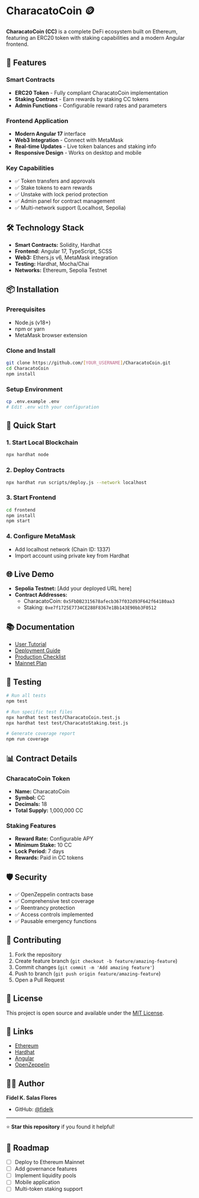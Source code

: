 # CharacatoCoin 🪙

**CharacatoCoin (CC)** is a complete DeFi ecosystem built on Ethereum, featuring an ERC20 token with staking capabilities and a modern Angular frontend.

## 🚀 Features

### Smart Contracts
- **ERC20 Token** - Fully compliant CharacatoCoin implementation
- **Staking Contract** - Earn rewards by staking CC tokens
- **Admin Functions** - Configurable reward rates and parameters

### Frontend Application
- **Modern Angular 17** interface
- **Web3 Integration** - Connect with MetaMask
- **Real-time Updates** - Live token balances and staking info
- **Responsive Design** - Works on desktop and mobile

### Key Capabilities
- ✅ Token transfers and approvals
- ✅ Stake tokens to earn rewards
- ✅ Unstake with lock period protection
- ✅ Admin panel for contract management
- ✅ Multi-network support (Localhost, Sepolia)

## 🛠 Technology Stack

- **Smart Contracts:** Solidity, Hardhat
- **Frontend:** Angular 17, TypeScript, SCSS
- **Web3:** Ethers.js v6, MetaMask integration
- **Testing:** Hardhat, Mocha/Chai
- **Networks:** Ethereum, Sepolia Testnet

## 📦 Installation

### Prerequisites
- Node.js (v18+)
- npm or yarn
- MetaMask browser extension

### Clone and Install
```bash
git clone https://github.com/[YOUR_USERNAME]/CharacatoCoin.git
cd CharacatoCoin
npm install
```

### Setup Environment
```bash
cp .env.example .env
# Edit .env with your configuration
```

## 🚀 Quick Start

### 1. Start Local Blockchain
```bash
npx hardhat node
```

### 2. Deploy Contracts
```bash
npx hardhat run scripts/deploy.js --network localhost
```

### 3. Start Frontend
```bash
cd frontend
npm install
npm start
```

### 4. Configure MetaMask
- Add localhost network (Chain ID: 1337)
- Import account using private key from Hardhat

## 🌐 Live Demo

- **Sepolia Testnet:** [Add your deployed URL here]
- **Contract Addresses:**
  - CharacatoCoin: `0x5FbDB2315678afecb367f032d93F642f64180aa3`
  - Staking: `0xe7f1725E7734CE288F8367e1Bb143E90bb3F0512`

## 📚 Documentation

- [User Tutorial](TUTORIAL_USUARIOS.md)
- [Deployment Guide](DESPLIEGUE_SEPOLIA.md)
- [Production Checklist](CHECKLIST_PRODUCCION.md)
- [Mainnet Plan](PLAN_MAINNET.md)

## 🧪 Testing

```bash
# Run all tests
npm test

# Run specific test files
npx hardhat test test/CharacatoCoin.test.js
npx hardhat test test/CharacatoStaking.test.js

# Generate coverage report
npm run coverage
```

## 📊 Contract Details

### CharacatoCoin Token
- **Name:** CharacatoCoin
- **Symbol:** CC
- **Decimals:** 18
- **Total Supply:** 1,000,000 CC

### Staking Features
- **Reward Rate:** Configurable APY
- **Minimum Stake:** 10 CC
- **Lock Period:** 7 days
- **Rewards:** Paid in CC tokens

## 🛡 Security

- ✅ OpenZeppelin contracts base
- ✅ Comprehensive test coverage
- ✅ Reentrancy protection
- ✅ Access controls implemented
- ✅ Pausable emergency functions

## 🤝 Contributing

1. Fork the repository
2. Create feature branch (`git checkout -b feature/amazing-feature`)
3. Commit changes (`git commit -m 'Add amazing feature'`)
4. Push to branch (`git push origin feature/amazing-feature`)
5. Open a Pull Request

## 📄 License

This project is open source and available under the [MIT License](LICENSE).

## 🔗 Links

- [Ethereum](https://ethereum.org/)
- [Hardhat](https://hardhat.org/)
- [Angular](https://angular.io/)
- [OpenZeppelin](https://openzeppelin.com/)

## 👨‍💻 Author

**Fidel K. Salas Flores**
- GitHub: [@fidelk](https://github.com/fidelk)

---

⭐ **Star this repository** if you found it helpful!

## 🎯 Roadmap

- [ ] Deploy to Ethereum Mainnet
- [ ] Add governance features
- [ ] Implement liquidity pools
- [ ] Mobile application
- [ ] Multi-token staking support
